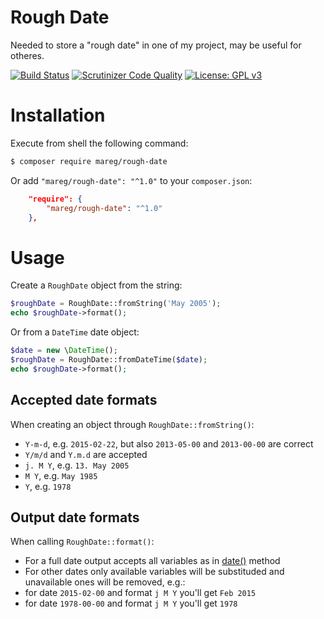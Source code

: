 # Rough Date
Needed to store a "rough date" in one of my project, may be useful for otheres.

[![Build Status](https://scrutinizer-ci.com/g/mareg/rough-date/badges/build.png?b=master)](https://scrutinizer-ci.com/g/mareg/rough-date/build-status/master)
[![Scrutinizer Code Quality](https://scrutinizer-ci.com/g/mareg/rough-date/badges/quality-score.png?b=master)](https://scrutinizer-ci.com/g/mareg/rough-date/?branch=master)
[![License: GPL v3](https://img.shields.io/badge/License-GPL%20v3-blue.svg)](https://www.gnu.org/licenses/gpl-3.0)

# Installation

Execute from shell the following command:
```bash
$ composer require mareg/rough-date
```
Or add `"mareg/rough-date": "^1.0"` to your `composer.json`:
```json
    "require": {
        "mareg/rough-date": "^1.0"
    },
```

# Usage

Create a `RoughDate` object from the string:
```php
$roughDate = RoughDate::fromString('May 2005');
echo $roughDate->format();
```

Or from a `DateTime` date object:
```php
$date = new \DateTime();
$roughDate = RoughDate::fromDateTime($date);
echo $roughDate->format();
```

## Accepted date formats
When creating an object through `RoughDate::fromString()`:

* `Y-m-d`, e.g. `2015-02-22`, but also `2013-05-00` and `2013-00-00` are correct
* `Y/m/d` and `Y.m.d` are accepted
* `j. M Y`, e.g. `13. May 2005`
* `M Y`, e.g. `May 1985`
* `Y`, e.g. `1978`

## Output date formats
When calling `RoughDate::format()`:
* For a full date output accepts all variables as in [date()](http://php.net/manual/en/function.date.php) method
* For other dates only available variables will be substituded and unavailable ones will be removed, e.g.:
 * for date `2015-02-00` and format `j M Y` you'll get `Feb 2015`
 * for date `1978-00-00` and format `j M Y` you'll get `1978`
